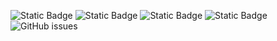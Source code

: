 ![Static Badge](https://img.shields.io/badge/blacklists-60-000000) ![Static Badge](https://img.shields.io/badge/blacklisted-2771707-cc0000) ![Static Badge](https://img.shields.io/badge/whitelisted-2242-00CC00) ![Static Badge](https://img.shields.io/badge/streaming_blacklist-28106-000000) ![GitHub issues](https://img.shields.io/github/issues/fabriziosalmi/blacklists)
